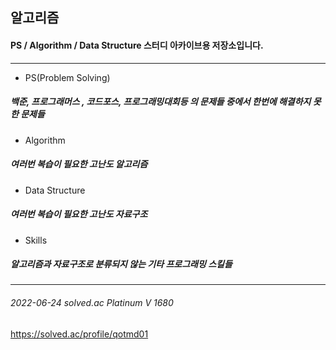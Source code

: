 ## 알고리즘
#### PS / Algorithm / Data Structure 스터디 아카이브용 저장소입니다. 
---------------------------------------------------------
+ PS(Problem Solving) 
##### 백준, 프로그래머스 , 코드포스, 프로그래밍대회등 의 문제들 중에서 한번에 해결하지 못한 문제들

+ Algorithm
##### 여러번 복습이 필요한 고난도 알고리즘

+ Data Structure
##### 여러번 복습이 필요한 고난도 자료구조

+ Skills
##### 알고리즘과 자료구조로 분류되지 않는 기타 프로그래밍 스킬들
-----------------------------------------------------------
###### 2022-06-24 solved.ac Platinum V 1680

https://solved.ac/profile/qotmd01

